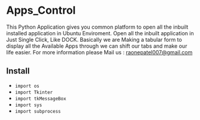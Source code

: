 # Apps_Control
This Python Application gives you common platform to open all the inbuilt installed application in Ubuntu Enviroment. Open all the inbuilt application in Just Single Click, Like DOCK. Basically we are Making a tabular form to display all the Available Apps through we can shift our tabs and make our life easier. For more information please Mail us : raonepatel007@gmail.com 
## Install

* ``` import os ```
* ``` import Tkinter ```
* ``` import tkMessageBox ```
* ``` import sys ```
* ``` import subprocess ```

